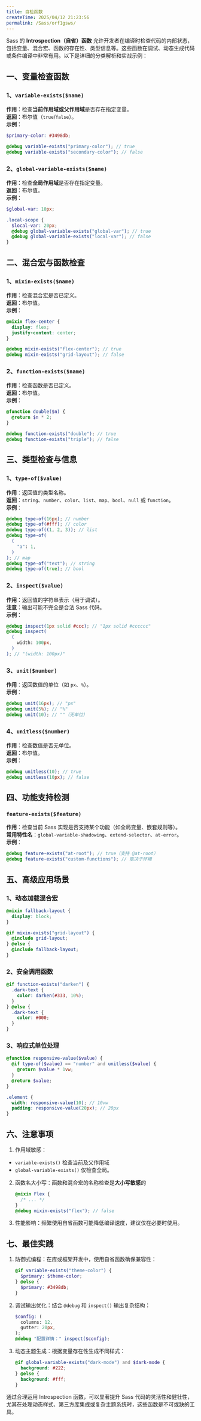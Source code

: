 ```yaml
---
title: 自检函数
createTime: 2025/04/12 21:23:56
permalink: /Sass/orf1gsws/
---
```


Sass 的 **Introspection（自省）函数** 允许开发者在编译时检查代码的内部状态，包括变量、混合宏、函数的存在性、类型信息等。这些函数在调试、动态生成代码或条件编译中非常有用。以下是详细的分类解析和实战示例：

## 一、变量检查函数

### **1、`variable-exists($name)`**

**作用**：检查**当前作用域或父作用域**是否存在指定变量。  
**返回**：布尔值（`true`/`false`）。  
**示例**：

```scss
$primary-color: #3498db;

@debug variable-exists("primary-color"); // true
@debug variable-exists("secondary-color"); // false
```

### **2、`global-variable-exists($name)`**

**作用**：检查**全局作用域**是否存在指定变量。  
**返回**：布尔值。  
**示例**：

```scss
$global-var: 10px;

.local-scope {
  $local-var: 20px;
  @debug global-variable-exists("global-var"); // true
  @debug global-variable-exists("local-var"); // false
}
```

## 二、混合宏与函数检查

### **1、`mixin-exists($name)`**

**作用**：检查混合宏是否已定义。  
**返回**：布尔值。  
**示例**：

```scss
@mixin flex-center {
  display: flex;
  justify-content: center;
}

@debug mixin-exists("flex-center"); // true
@debug mixin-exists("grid-layout"); // false
```

### **2、`function-exists($name)`**

**作用**：检查函数是否已定义。  
**返回**：布尔值。  
**示例**：

```scss
@function double($n) {
  @return $n * 2;
}

@debug function-exists("double"); // true
@debug function-exists("triple"); // false
```

## 三、类型检查与信息

### **1、`type-of($value)`**

**作用**：返回值的类型名称。  
**返回**：`string`、`number`、`color`、`list`、`map`、`bool`、`null` 或 `function`。  
**示例**：

```scss
@debug type-of(16px); // number
@debug type-of(#fff); // color
@debug type-of((1, 2, 3)); // list
@debug type-of(
  (
    "a": 1,
  )
); // map
@debug type-of("text"); // string
@debug type-of(true); // bool
```

### **2、`inspect($value)`**

**作用**：返回值的字符串表示（用于调试）。  
**注意**：输出可能不完全是合法 Sass 代码。  
**示例**：

```scss
@debug inspect(1px solid #ccc); // "1px solid #cccccc"
@debug inspect(
  (
    width: 100px,
  )
); // "(width: 100px)"
```

### **3、`unit($number)`**

**作用**：返回数值的单位（如 `px`、`%`）。  
**示例**：

```scss
@debug unit(16px); // "px"
@debug unit(5%); // "%"
@debug unit(10); // ""（无单位）
```

### **4、`unitless($number)`**

**作用**：检查数值是否无单位。  
**返回**：布尔值。  
**示例**：

```scss
@debug unitless(10); // true
@debug unitless(10px); // false
```

## 四、功能支持检测

### **`feature-exists($feature)`**

**作用**：检查当前 Sass 实现是否支持某个功能（如全局变量、嵌套规则等）。  
**常用特性名**：`global-variable-shadowing`、`extend-selector`、`at-error`。  
**示例**：

```scss
@debug feature-exists("at-root"); // true（支持 @at-root）
@debug feature-exists("custom-functions"); // 取决于环境
```

## 五、高级应用场景

### **1、动态加载混合宏**

```scss
@mixin fallback-layout {
  display: block;
}

@if mixin-exists("grid-layout") {
  @include grid-layout;
} @else {
  @include fallback-layout;
}
```

### **2、安全调用函数**

```scss
@if function-exists("darken") {
  .dark-text {
    color: darken(#333, 10%);
  }
} @else {
  .dark-text {
    color: #000;
  }
}
```

### **3、响应式单位处理**

```scss
@function responsive-value($value) {
  @if type-of($value) == "number" and unitless($value) {
    @return $value * 1vw;
  }
  @return $value;
}

.element {
  width: responsive-value(10); // 10vw
  padding: responsive-value(20px); // 20px
}
```

## 六、注意事项

1. 作用域敏感：

- `variable-exists()` 检查当前及父作用域
- `global-variable-exists()` 仅检查全局。

2. 函数名大小写：函数和混合宏的名称检查是**大小写敏感**的

   ```scss
   @mixin Flex {
     /* ... */
   }
   @debug mixin-exists("flex"); // false
   ```

3. 性能影响：频繁使用自省函数可能降低编译速度，建议仅在必要时使用。

## 七、最佳实践

1. 防御式编程：在库或框架开发中，使用自省函数确保兼容性：

   ```scss
   @if variable-exists("theme-color") {
     $primary: $theme-color;
   } @else {
     $primary: #3498db;
   }
   ```

2. 调试输出优化：结合 `@debug` 和 `inspect()` 输出复杂结构：

   ```scss
   $config: (
     columns: 12,
     gutter: 20px,
   );
   @debug "配置详情：" inspect($config);
   ```

3. 动态主题生成：根据变量存在性生成不同样式：
   ```scss
   @if global-variable-exists("dark-mode") and $dark-mode {
     background: #222;
   } @else {
     background: #fff;
   }
   ```

通过合理运用 Introspection 函数，可以显著提升 Sass 代码的灵活性和健壮性，尤其在处理动态样式、第三方库集成或复杂主题系统时，这些函数是不可或缺的工具。
